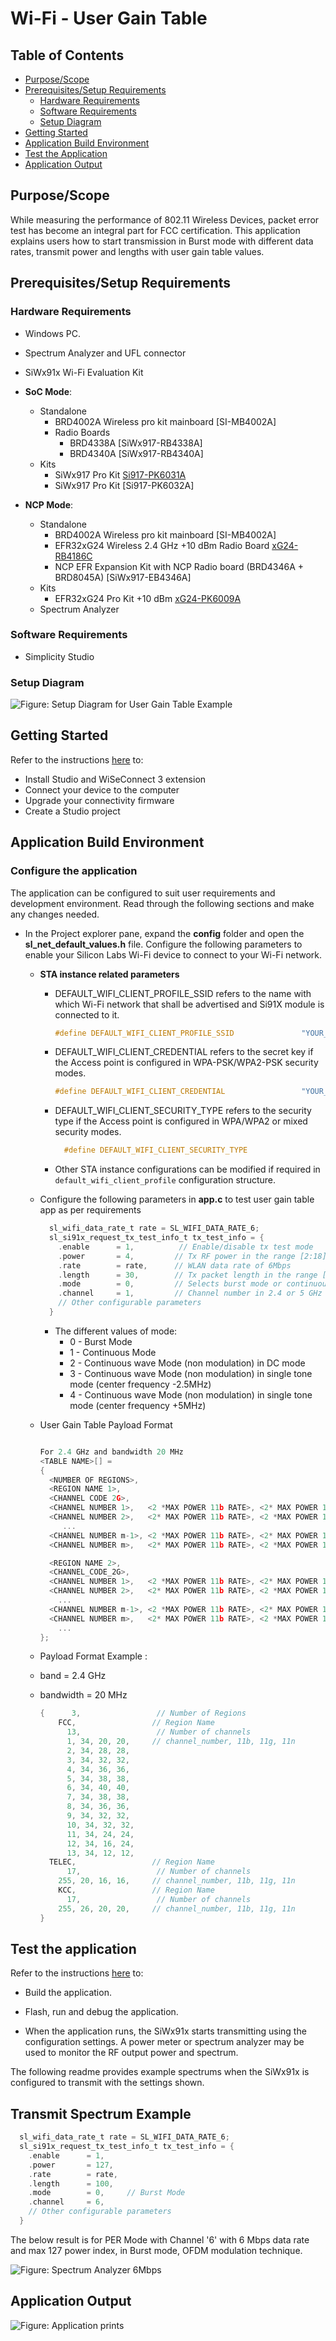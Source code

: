 # Wi-Fi - User Gain Table 

## Table of Contents

- [Purpose/Scope](#purposescope)
- [Prerequisites/Setup Requirements](#prerequisitessetup-requirements)
  - [Hardware Requirements](#hardware-requirements)
  - [Software Requirements](#software-requirements)
  - [Setup Diagram](#setup-diagram)
- [Getting Started](#getting-started)
- [Application Build Environment](#application-build-environment)
- [Test the Application](#test-the-application)
- [Application Output](#application-output)

## Purpose/Scope

While measuring the performance of 802.11 Wireless Devices, packet error test has become an integral part for FCC certification. This application explains users how to start transmission in Burst mode with different data rates, transmit power and lengths with user gain table values.

## Prerequisites/Setup Requirements

### Hardware Requirements

- Windows PC.
- Spectrum Analyzer and UFL connector
- SiWx91x Wi-Fi Evaluation Kit
- **SoC Mode**:
  - Standalone
    - BRD4002A Wireless pro kit mainboard [SI-MB4002A]
    - Radio Boards 
  	  - BRD4338A [SiWx917-RB4338A]
  	  - BRD4340A [SiWx917-RB4340A]
  - Kits
  	- SiWx917 Pro Kit [Si917-PK6031A](https://www.silabs.com/development-tools/wireless/wi-fi/siwx917-pro-kit?tab=overview)
  	- SiWx917 Pro Kit [Si917-PK6032A]
  	
- **NCP Mode**:
  - Standalone
    - BRD4002A Wireless pro kit mainboard [SI-MB4002A]
    - EFR32xG24 Wireless 2.4 GHz +10 dBm Radio Board [xG24-RB4186C](https://www.silabs.com/development-tools/wireless/xg24-rb4186c-efr32xg24-wireless-gecko-radio-board?tab=overview)
    - NCP EFR Expansion Kit with NCP Radio board (BRD4346A + BRD8045A) [SiWx917-EB4346A]
  - Kits
  	- EFR32xG24 Pro Kit +10 dBm [xG24-PK6009A](https://www.silabs.com/development-tools/wireless/efr32xg24-pro-kit-10-dbm?tab=overview)
  - Spectrum Analyzer

### Software Requirements

- Simplicity Studio

### Setup Diagram

![Figure: Setup Diagram for User Gain Table Example](resources/readme/user_gain_table_soc_ncp.png)

## Getting Started

Refer to the instructions [here](https://docs.silabs.com/wiseconnect/latest/wiseconnect-getting-started/) to:

- Install Studio and WiSeConnect 3 extension
- Connect your device to the computer
- Upgrade your connectivity firmware
- Create a Studio project

## Application Build Environment

### Configure the application

The application can be configured to suit user requirements and development environment. Read through the following sections and make any changes needed.

- In the Project explorer pane, expand the **config** folder and open the **sl_net_default_values.h** file. Configure the following parameters to enable your Silicon Labs Wi-Fi device to connect to your Wi-Fi network.

  - **STA instance related parameters**

    - DEFAULT_WIFI_CLIENT_PROFILE_SSID refers to the name with which Wi-Fi network that shall be advertised and Si91X module is connected to it.
  
      ```c
      #define DEFAULT_WIFI_CLIENT_PROFILE_SSID               "YOUR_AP_SSID"      
      ```````

    - DEFAULT_WIFI_CLIENT_CREDENTIAL refers to the secret key if the Access point is configured in WPA-PSK/WPA2-PSK security modes.

      ```c
      #define DEFAULT_WIFI_CLIENT_CREDENTIAL                 "YOUR_AP_PASSPHRASE" 
      ```

    - DEFAULT_WIFI_CLIENT_SECURITY_TYPE refers to the security type if the Access point is configured in WPA/WPA2 or mixed security modes.

      ```c
        #define DEFAULT_WIFI_CLIENT_SECURITY_TYPE                           SL_WIFI_WPA2 
        ```

    - Other STA instance configurations can be modified if required in `default_wifi_client_profile` configuration structure.

  - Configure the following parameters in **app.c** to test user gain table app as per requirements

    ```c
      sl_wifi_data_rate_t rate = SL_WIFI_DATA_RATE_6;
      sl_si91x_request_tx_test_info_t tx_test_info = {
        .enable      = 1,          // Enable/disable tx test mode
        .power       = 4,         // Tx RF power in the range [2:18] dBm
        .rate        = rate,      // WLAN data rate of 6Mbps
        .length      = 30,        // Tx packet length in the range [24:1500] bytes in burst mode, 
        .mode        = 0,         // Selects burst mode or continuous mode
        .channel     = 1,         // Channel number in 2.4 or 5 GHz
        // Other configurable parameters
      }
    ```

    - The different values of mode:
      - 0 - Burst Mode
      - 1 - Continuous Mode
      - 2 - Continuous wave Mode (non modulation) in DC mode
      - 3 - Continuous wave Mode (non modulation) in single tone mode (center frequency -2.5MHz)
      - 4 - Continuous wave Mode (non modulation) in single tone mode (center frequency +5MHz)

  - User Gain Table Payload Format  

    ```c

    For 2.4 GHz and bandwidth 20 MHz
    <TABLE NAME>[] = 
    {
      <NUMBER OF REGIONS>,
      <REGION NAME 1>, 
      <CHANNEL CODE 2G>,
      <CHANNEL NUMBER 1>,   <2 *MAX POWER 11b RATE>, <2* MAX POWER 11g RATE>, <2 *MAX POWER 11n RATE>,
      <CHANNEL NUMBER 2>,   <2* MAX POWER 11b RATE>, <2 *MAX POWER 11g RATE>, <2* MAX POWER 11n RATE>,
         ...
      <CHANNEL NUMBER m-1>, <2 *MAX POWER 11b RATE>, <2* MAX POWER 11g RATE>, <2 *MAX POWER 11n RATE>,
      <CHANNEL NUMBER m>,   <2* MAX POWER 11b RATE>, <2 *MAX POWER 11g RATE>, <2* MAX POWER 11n RATE>,

      <REGION NAME 2>, 
      <CHANNEL_CODE_2G>,
      <CHANNEL NUMBER 1>,   <2 *MAX POWER 11b RATE>, <2* MAX POWER 11g RATE>, <2 *MAX POWER 11n RATE>,
      <CHANNEL NUMBER 2>,   <2* MAX POWER 11b RATE>, <2 *MAX POWER 11g RATE>, <2* MAX POWER 11n RATE>,
        ...
      <CHANNEL NUMBER m-1>, <2 *MAX POWER 11b RATE>, <2* MAX POWER 11g RATE>, <2 *MAX POWER 11n RATE>,
      <CHANNEL NUMBER m>,   <2* MAX POWER 11b RATE>, <2 *MAX POWER 11g RATE>, <2* MAX POWER 11n RATE>,
        ...
    };

    ```

  - Payload Format Example :

  - band = 2.4 GHz
  - bandwidth = 20 MHz

    ```c
    {      3,                 // Number of Regions
        FCC,                 // Region Name
          13,                 // Number of channels
          1, 34, 20, 20,     // channel_number, 11b, 11g, 11n
          2, 34, 28, 28,
          3, 34, 32, 32,
          4, 34, 36, 36,
          5, 34, 38, 38,
          6, 34, 40, 40,
          7, 34, 38, 38,
          8, 34, 36, 36,
          9, 34, 32, 32,
          10, 34, 32, 32,
          11, 34, 24, 24,
          12, 34, 16, 24,
          13, 34, 12, 12,
      TELEC,                 // Region Name
          17,                 // Number of channels
        255, 20, 16, 16,     // channel_number, 11b, 11g, 11n
        KCC,                 // Region Name
          17,                 // Number of channels
        255, 26, 20, 20,     // channel_number, 11b, 11g, 11n
    }
    ```

## Test the application

Refer to the instructions [here](https://docs.silabs.com/wiseconnect/latest/wiseconnect-getting-started/) to:

- Build the application.
- Flash, run and debug the application.

- When the application runs, the SiWx91x starts transmitting using the configuration settings. A power meter or spectrum analyzer may be used to monitor the RF output power and spectrum.

The following readme provides example spectrums when the SiWx91x is configured to transmit with the settings shown.

## Transmit Spectrum Example 

```c 
  sl_wifi_data_rate_t rate = SL_WIFI_DATA_RATE_6;
  sl_si91x_request_tx_test_info_t tx_test_info = {
    .enable      = 1,
    .power       = 127,
    .rate        = rate,
    .length      = 100,
    .mode        = 0,     // Burst Mode
    .channel     = 6,
    // Other configurable parameters
  }                  
```

The below result is for PER Mode with Channel '6' with 6 Mbps data rate and max 127 power index, in Burst mode, OFDM modulation technique.

![Figure: Spectrum Analyzer 6Mbps](resources/readme/burst_mode_spectrum_analyser.png)

## Application Output

  ![Figure: Application prints](resources/readme/application_prints_soc_ncp.PNG)

